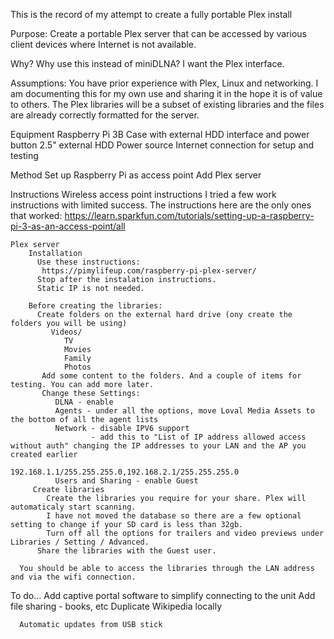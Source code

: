 This is the record of my attempt to create a fully portable Plex install

Purpose:
  Create a portable Plex server that can be accessed by various client devices where Internet is not available. 
  
Why?
  Why use this instead of miniDLNA? I want the Plex interface.
  
Assumptions:
   You have prior experience with Plex, Linux and networking.
   I am documenting this for my own use and sharing it in the hope it is of value to others.
   The Plex libraries will be a subset of existing libraries and the files are already correctly formatted for the server.
  
Equipment
  Raspberry Pi 3B
  Case with external HDD interface and power button
  2.5" external HDD
  Power source
  Internet connection for setup and testing
  
Method
  Set up Raspberry Pi as access point
  Add Plex server

Instructions
   Wireless access point instructions
       I tried a few work instructions with limited success. The instructions here are the only ones that worked:
       https://learn.sparkfun.com/tutorials/setting-up-a-raspberry-pi-3-as-an-access-point/all
       
    Plex server
        Installation
          Use these instructions:
           https://pimylifeup.com/raspberry-pi-plex-server/
          Stop after the instalation instructions.
          Static IP is not needed.
        
        Before creating the libraries:
          Create folders on the external hard drive (ony create the folders you will be using)
             Videos/
                TV
                Movies
                Family
                Photos
           Add some content to the folders. And a couple of items for testing. You can add more later.
           Change these Settings:
              DLNA - enable
              Agents - under all the options, move Loval Media Assets to the bottom of all the agent lists
              Network - disable IPV6 support
                      - add this to "List of IP address allowed access without auth" changing the IP addresses to your LAN and the AP you created earlier
                        192.168.1.1/255.255.255.0,192.168.2.1/255.255.255.0
              Users and Sharing - enable Guest
         Create libraries
            Create the libraries you require for your share. Plex will automaticaly start scanning.
            I have not moved the database so there are a few optional setting to change if your SD card is less than 32gb.
            Turn off all the options for trailers and video previews under Libraries / Setting / Advanced.
          Share the libraries with the Guest user.
          
      You should be able to access the libraries through the LAN address and via the wifi connection.
      
   To do...
      Add captive portal software to simplify connecting to the unit
      Add file sharing - books, etc
      Duplicate Wikipedia locally
      
      Automatic updates from USB stick
      
            
 
           
           
                
           
          
